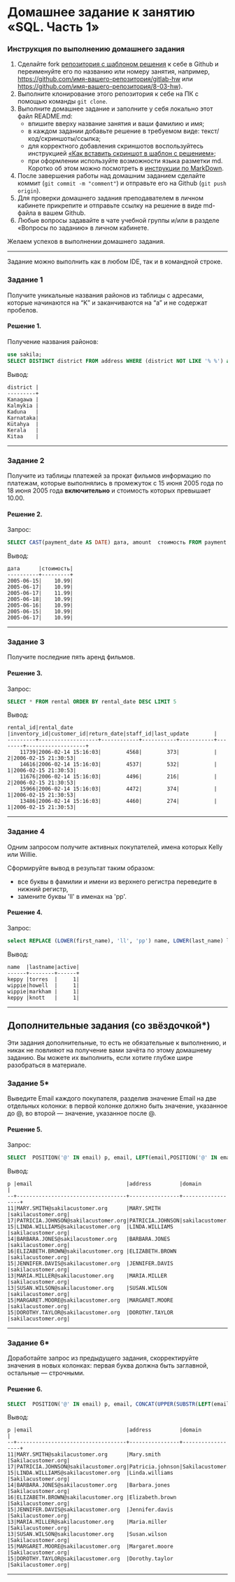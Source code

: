 # Домашнее задание к занятию «SQL. Часть 1»

### Инструкция по выполнению домашнего задания

1. Сделайте fork [репозитория c шаблоном решения](https://github.com/netology-code/sys-pattern-homework) к себе в Github и переименуйте его по названию или номеру занятия, например, https://github.com/имя-вашего-репозитория/gitlab-hw или https://github.com/имя-вашего-репозитория/8-03-hw).
2. Выполните клонирование этого репозитория к себе на ПК с помощью команды `git clone`.
3. Выполните домашнее задание и заполните у себя локально этот файл README.md:
   - впишите вверху название занятия и ваши фамилию и имя;
   - в каждом задании добавьте решение в требуемом виде: текст/код/скриншоты/ссылка;
   - для корректного добавления скриншотов воспользуйтесь инструкцией [«Как вставить скриншот в шаблон с решением»](https://github.com/netology-code/sys-pattern-homework/blob/main/screen-instruction.md);
   - при оформлении используйте возможности языка разметки md. Коротко об этом можно посмотреть в [инструкции по MarkDown](https://github.com/netology-code/sys-pattern-homework/blob/main/md-instruction.md).
4. После завершения работы над домашним заданием сделайте коммит (`git commit -m "comment"`) и отправьте его на Github (`git push origin`).
5. Для проверки домашнего задания преподавателем в личном кабинете прикрепите и отправьте ссылку на решение в виде md-файла в вашем Github.
6. Любые вопросы задавайте в чате учебной группы и/или в разделе «Вопросы по заданию» в личном кабинете.

Желаем успехов в выполнении домашнего задания.

---

Задание можно выполнить как в любом IDE, так и в командной строке.

### Задание 1

Получите уникальные названия районов из таблицы с адресами, которые начинаются на “K” и заканчиваются на “a” и не содержат пробелов.

#### Решение 1.

Получение названия районов:
```sql
use sakila;
SELECT DISTINCT district FROM address WHERE (district NOT LIKE '% %') and (district LIKE 'K%a');
```
Вывод:

```
district |
---------+
Kanagawa |
Kalmykia |
Kaduna   |
Karnataka|
Kütahya  |
Kerala   |
Kitaa    |

```
---

### Задание 2

Получите из таблицы платежей за прокат фильмов информацию по платежам, которые выполнялись в промежуток с 15 июня 2005 года по 18 июня 2005 года **включительно** и стоимость которых превышает 10.00.

#### Решение 2.

Запрос:

```sql
SELECT CAST(payment_date AS DATE) дата, amount  стоимость FROM payment WHERE (CAST(payment_date AS DATE) BETWEEN '2005-06-15' and '2005-06-18') and (amount > 10);
```

Вывод:

```
дата      |стоимость|
----------+---------+
2005-06-15|    10.99|
2005-06-17|    10.99|
2005-06-17|    11.99|
2005-06-18|    10.99|
2005-06-16|    10.99|
2005-06-15|    10.99|
2005-06-17|    10.99|
```

---
### Задание 3

Получите последние пять аренд фильмов.


#### Решение 3.

Запрос:

```sql
SELECT * FROM rental ORDER BY rental_date DESC LIMIT 5
```

Вывод:

```
rental_id|rental_date        |inventory_id|customer_id|return_date|staff_id|last_update        |
---------+-------------------+------------+-----------+-----------+--------+-------------------+
    11739|2006-02-14 15:16:03|        4568|        373|           |       2|2006-02-15 21:30:53|
    14616|2006-02-14 15:16:03|        4537|        532|           |       1|2006-02-15 21:30:53|
    11676|2006-02-14 15:16:03|        4496|        216|           |       2|2006-02-15 21:30:53|
    15966|2006-02-14 15:16:03|        4472|        374|           |       1|2006-02-15 21:30:53|
    13486|2006-02-14 15:16:03|        4460|        274|           |       1|2006-02-15 21:30:53|
```

---

### Задание 4

Одним запросом получите активных покупателей, имена которых Kelly или Willie. 

Сформируйте вывод в результат таким образом:
- все буквы в фамилии и имени из верхнего регистра переведите в нижний регистр,
- замените буквы 'll' в именах на 'pp'.


#### Решение 4.

Запрос:

```sql
select REPLACE (LOWER(first_name), 'll', 'pp') name, LOWER(last_name) lastname, active from customer WHERE (first_name like 'Kelly' or first_name like 'Willie') and active='1';
```

Вывод:

```
name  |lastname|active|
------+--------+------+
keppy |torres  |     1|
wippie|howell  |     1|
wippie|markham |     1|
keppy |knott   |     1|
```
---

## Дополнительные задания (со звёздочкой*)
Эти задания дополнительные, то есть не обязательные к выполнению, и никак не повлияют на получение вами зачёта по этому домашнему заданию. Вы можете их выполнить, если хотите глубже шире разобраться в материале.

### Задание 5*

Выведите Email каждого покупателя, разделив значение Email на две отдельных колонки: в первой колонке должно быть значение, указанное до @, во второй — значение, указанное после @.


#### Решение 5.

Запрос:

```sql
SELECT  POSITION('@' IN email) p, email, LEFT(email,POSITION('@' IN email)-1) address, SUBSTR(email,POSITION('@' IN email)+1,LENGTH(email)-POSITION('@' IN email)) domain FROM customer limit 10;
```

Вывод:

```
p |email                              |address         |domain            |
--+-----------------------------------+----------------+------------------+
11|MARY.SMITH@sakilacustomer.org      |MARY.SMITH      |sakilacustomer.org|
17|PATRICIA.JOHNSON@sakilacustomer.org|PATRICIA.JOHNSON|sakilacustomer.org|
15|LINDA.WILLIAMS@sakilacustomer.org  |LINDA.WILLIAMS  |sakilacustomer.org|
14|BARBARA.JONES@sakilacustomer.org   |BARBARA.JONES   |sakilacustomer.org|
16|ELIZABETH.BROWN@sakilacustomer.org |ELIZABETH.BROWN |sakilacustomer.org|
15|JENNIFER.DAVIS@sakilacustomer.org  |JENNIFER.DAVIS  |sakilacustomer.org|
13|MARIA.MILLER@sakilacustomer.org    |MARIA.MILLER    |sakilacustomer.org|
13|SUSAN.WILSON@sakilacustomer.org    |SUSAN.WILSON    |sakilacustomer.org|
15|MARGARET.MOORE@sakilacustomer.org  |MARGARET.MOORE  |sakilacustomer.org|
15|DOROTHY.TAYLOR@sakilacustomer.org  |DOROTHY.TAYLOR  |sakilacustomer.org|
```

---

### Задание 6*

Доработайте запрос из предыдущего задания, скорректируйте значения в новых колонках: первая буква должна быть заглавной, остальные — строчными.

#### Решение 6.

```sql
SELECT  POSITION('@' IN email) p, email, CONCAT(UPPER(SUBSTR(LEFT(email,POSITION('@' IN email)-1),1,1)), LOWER(SUBSTR(LEFT(email,POSITION('@' IN email)-1),2,POSITION('@' IN email)-1))) address, CONCAT(UPPER(SUBSTR(email,POSITION('@' IN email)+1,1)), LOWER(SUBSTR(email,POSITION('@' IN email)+2,LENGTH(email)-POSITION('@' IN email)))) domain FROM customer limit 10;
```

Вывод:

```
p |email                              |address         |domain            |
--+-----------------------------------+----------------+------------------+
11|MARY.SMITH@sakilacustomer.org      |Mary.smith      |Sakilacustomer.org|
17|PATRICIA.JOHNSON@sakilacustomer.org|Patricia.johnson|Sakilacustomer.org|
15|LINDA.WILLIAMS@sakilacustomer.org  |Linda.williams  |Sakilacustomer.org|
14|BARBARA.JONES@sakilacustomer.org   |Barbara.jones   |Sakilacustomer.org|
16|ELIZABETH.BROWN@sakilacustomer.org |Elizabeth.brown |Sakilacustomer.org|
15|JENNIFER.DAVIS@sakilacustomer.org  |Jennifer.davis  |Sakilacustomer.org|
13|MARIA.MILLER@sakilacustomer.org    |Maria.miller    |Sakilacustomer.org|
13|SUSAN.WILSON@sakilacustomer.org    |Susan.wilson    |Sakilacustomer.org|
15|MARGARET.MOORE@sakilacustomer.org  |Margaret.moore  |Sakilacustomer.org|
15|DOROTHY.TAYLOR@sakilacustomer.org  |Dorothy.taylor  |Sakilacustomer.org|
```
---